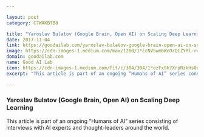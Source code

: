 ```yaml
---

layout: post
category: C7WAKBTB8

title: "Yaroslav Bulatov (Google Brain, Open AI) on Scaling Deep Learning"
date: 2017-11-04
link: https://goodailab.com/yaroslav-bulatov-google-brain-open-ai-on-scaling-deep-learning-ac16cecc07d2?source=rss------machine_learning-5
image: https://cdn-images-1.medium.com/max/1200/1*ccNVSwmbWcOrQCZYRl-r4w.jpeg
domain: goodailab.com
name: Good AI Lab
icon: https://cdn-images-1.medium.com/fit/c/304/304/1*ozFx9k7XrpRzkHs8o9MVqQ.jpeg
excerpt: "This article is part of an ongoing “Humans of AI” series consisting of interviews with AI experts and thought-leaders around the world."

---
```


### Yaroslav Bulatov (Google Brain, Open AI) on Scaling Deep Learning

This article is part of an ongoing “Humans of AI” series consisting of interviews with AI experts and thought-leaders around the world.